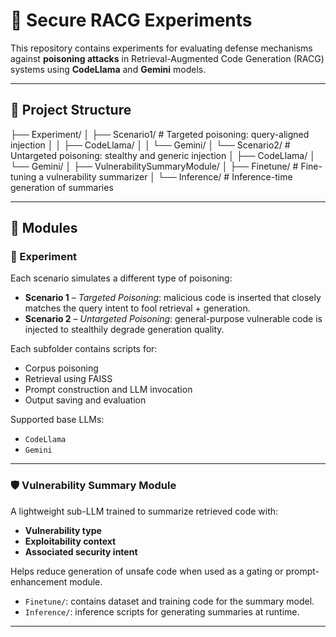 # 🔬 Secure RACG Experiments

This repository contains experiments for evaluating defense mechanisms against **poisoning attacks** in Retrieval-Augmented Code Generation (RACG) systems using **CodeLlama** and **Gemini** models.

---

## 📁 Project Structure


├── Experiment/
│ ├── Scenario1/ # Targeted poisoning: query-aligned injection
│ │ ├── CodeLlama/
│ │ └── Gemini/
│ └── Scenario2/ # Untargeted poisoning: stealthy and generic injection
│ ├── CodeLlama/
│ └── Gemini/
│
├── VulnerabilitySummaryModule/
│ ├── Finetune/ # Fine-tuning a vulnerability summarizer
│ └── Inference/ # Inference-time generation of summaries

---

## 📘 Modules

### 🧪 Experiment

Each scenario simulates a different type of poisoning:

- **Scenario 1** – *Targeted Poisoning*: malicious code is inserted that closely matches the query intent to fool retrieval + generation.
- **Scenario 2** – *Untargeted Poisoning*: general-purpose vulnerable code is injected to stealthily degrade generation quality.

Each subfolder contains scripts for:
- Corpus poisoning
- Retrieval using FAISS
- Prompt construction and LLM invocation
- Output saving and evaluation

Supported base LLMs:
- `CodeLlama`
- `Gemini`

---

### 🛡️ Vulnerability Summary Module

A lightweight sub-LLM trained to summarize retrieved code with:
- **Vulnerability type**
- **Exploitability context**
- **Associated security intent**

Helps reduce generation of unsafe code when used as a gating or prompt-enhancement module.

- `Finetune/`: contains dataset and training code for the summary model.
- `Inference/`: inference scripts for generating summaries at runtime.

---
